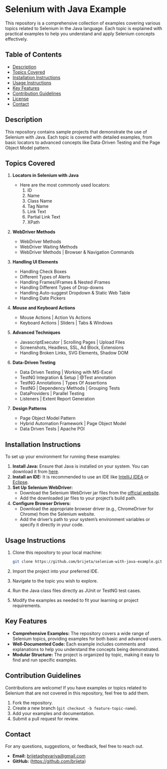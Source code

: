 # Selenium with Java Example

This repository is a comprehensive collection of examples covering various topics related to Selenium in the Java language. Each topic is explained with practical examples to help you understand and apply Selenium concepts effectively.

## Table of Contents

- [Description](#description)
- [Topics Covered](#topics-covered)
- [Installation Instructions](#installation-instructions)
- [Usage Instructions](#usage-instructions)
- [Key Features](#key-features)
- [Contribution Guidelines](#contribution-guidelines)
- [License](#license)
- [Contact](#contact)

## Description

This repository contains sample projects that demonstrate the use of Selenium with Java. Each topic is covered with detailed examples, from basic locators to advanced concepts like Data-Driven Testing and the Page Object Model pattern.

## Topics Covered

1. **Locators in Selenium with Java**
   - Here are the most commonly used locators:
     1) ID
     2) Name
     3) Class Name
     4) Tag Name
     5) Link Text
     6) Partial Link Text
     7) XPath

2. **WebDriver Methods**
   - WebDriver Methods
   - WebDriver Waiting Methods
   - WebDriver Methods | Browser & Navigation Commands

3. **Handling UI Elements**
   - Handling Check Boxes
   - Different Types of Alerts
   - Handling Frames/iFrames & Nested iFrames
   - Handling Different Types of Drop-downs
   - Handling Auto-suggest Dropdown & Static Web Table
   - Handling Date Pickers

4. **Mouse and Keyboard Actions**
   - Mouse Actions | Action Vs Actions
   - Keyboard Actions | Sliders | Tabs & Windows

5. **Advanced Techniques**
   - JavascriptExecutor | Scrolling Pages | Upload Files
   - Screenshots, Headless, SSL, Ad Block, Extensions
   - Handling Broken Links, SVG Elements, Shadow DOM

6. **Data-Driven Testing**
   - Data Driven Testing | Working with MS-Excel
   - TestNG Integration & Setup | @Test annotation
   - TestNG Annotations | Types Of Assertions
   - TestNG | Dependency Methods | Grouping Tests
   - DataProviders | Parallel Testing
   - Listeners | Extent Report Generation

7. **Design Patterns**
   - Page Object Model Pattern
   - Hybrid Automation Framework | Page Object Model
   - Data Driven Tests | Apache POI

## Installation Instructions

To set up your environment for running these examples:

1. **Install Java:** Ensure that Java is installed on your system. You can download it from [here](https://www.oracle.com/java/technologies/javase-downloads.html).
2. **Install an IDE:** It is recommended to use an IDE like [IntelliJ IDEA](https://www.jetbrains.com/idea/download/) or [Eclipse](https://www.eclipse.org/downloads/).
3. **Set Up Selenium WebDriver:**
   - Download the Selenium WebDriver jar files from the [official website](https://www.selenium.dev/downloads/).
   - Add the downloaded jar files to your project’s build path.
4. **Configure Browser Drivers:**
   - Download the appropriate browser driver (e.g., ChromeDriver for Chrome) from the Selenium website.
   - Add the driver’s path to your system’s environment variables or specify it directly in your code.

## Usage Instructions

1. Clone this repository to your local machine:

    ```bash
    git clone https://github.com/brijeta/selenium-with-java-example.git
    ```

2. Import the project into your preferred IDE.
3. Navigate to the topic you wish to explore.
4. Run the Java class files directly as JUnit or TestNG test cases.
5. Modify the examples as needed to fit your learning or project requirements.

## Key Features

- **Comprehensive Examples:** The repository covers a wide range of Selenium topics, providing examples for both basic and advanced users.
- **Well-Documented Code:** Each example includes comments and explanations to help you understand the concepts being demonstrated.
- **Modular Structure:** The project is organized by topic, making it easy to find and run specific examples.

## Contribution Guidelines

Contributions are welcome! If you have examples or topics related to Selenium that are not covered in this repository, feel free to add them.

1. Fork the repository.
2. Create a new branch (`git checkout -b feature-topic-name`).
3. Add your examples and documentation.
4. Submit a pull request for review.


## Contact

For any questions, suggestions, or feedback, feel free to reach out.

- **Email:** brijetaghevariya@gmail.com
- **GitHub:** (https://github.com/brijeta)




